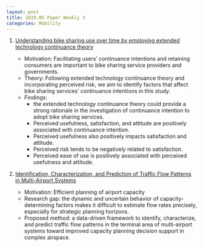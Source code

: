 ```yaml
---
layout: post
title: 2019.05 Paper Weekly 3
categories: Mobility
---
```


1. [Understanding bike sharing use over time by employing extended technology continuance theory](https://www.sciencedirect.com/science/article/pii/S0965856418316768#!)

    - Motivation: Facilitating users’ continuance intentions and retaining consumers are important to bike sharing service providers and governments. 
    - Theory: Following extended technology continuance theory and incorporating perceived risk, we aim to identify factors that affect bike sharing services’ continuance intentions in this study. 
    - Findings: 
        - the extended technology continuance theory could provide a strong rationale in the investigation of continuance intention to adopt bike sharing services.
        - Perceived usefulness, satisfaction, and attitude are positively associated with continuance intention. 
        - Perceived usefulness also positively impacts satisfaction and attitude. 
        - Perceived risk tends to be negatively related to satisfaction. 
        - Perceived ease of use is positively associated with perceived usefulness and attitude.

2. [Identification, Characterization, and Prediction of Traffic Flow Patterns in Multi-Airport Systems](https://ieeexplore.ieee.org/document/8373742)

    - Motivation: Efficient planning of airport capacity
    - Research gap: the dynamic and uncertain behavior of capacity-determining factors makes it difficult to estimate flow rates precisely, especially for strategic planning horizons.
    - Proposed method:  a data-driven framework to identify, characterize, and predict traffic flow patterns in the terminal area of multi-airport systems toward improved capacity planning decision support in complex airspace. 